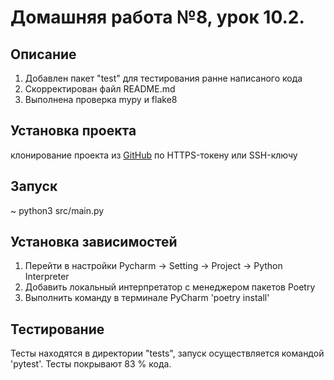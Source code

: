 # Домашняя работа №8, урок 10.2.

## Описание
1. Добавлен пакет "test" для тестирования ранне написаного кода
3. Скорректирован файл README.md
4. Выполнена проверка mypy и flake8

## Установка проекта
клонирование проекта из [GitHub](https://github.com/yolarus/homework_10_1) по HTTPS-токену или SSH-ключу

## Запуск
~ python3 src/main.py

## Установка зависимостей
1. Перейти в настройки Pycharm -> Setting -> Project -> Python Interpreter 
2. Добавить локальный интерпретатор с менеджером пакетов Poetry
3. Выполнить команду в терминале PyCharm 'poetry install'

## Тестирование
Тесты находятся в директории "tests", запуск осуществляется командой
'pytest'. Тесты покрывают 83 % кода.
